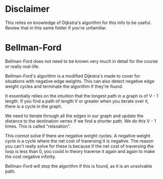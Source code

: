 # Disclaimer
This relies on knowledge of Dijkstra's algorithm for this info to be useful. Review that in this same folder if you're unfamiliar. 

# Bellman-Ford
Bellman-Ford does not need to be known very much in detail for the course or really real-life.

Bellman-Ford's algorithm is a modified Dijkstra's made to cover for situations with negative edge weights. This can also detect negative edge weight cycles and terminate the algorithm if they're found. 

It essentially relies on the intuition that the longest path in a graph is of V - 1 length. If you find a path of length V or greater when you iterate over it, there is a cycle in the graph. 

We need to iterate through all the edges in our graph and update the distance to the destination vertex if we find a shorter path. We do this V - 1 times. This is called "relaxation". 

This *cannot* solve if there are negative weight cycles. A negative weight cycle is a cycle where the net cost of traversing it is negative. The reason you can't really solve for these is because if the net cost of traversing the loop is less than 0, you could in theory traverse it again and again to make the cost negative infinity.

Bellman-Ford will stop the algorithm if this is found, as it is an unsolvable path. 

